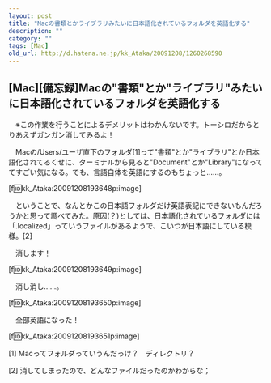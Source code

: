 ```yaml
---
layout: post
title: "Macの書類とかライブラリみたいに日本語化されているフォルダを英語化する"
description: ""
category: ""
tags: [Mac]
old_url: http://d.hatena.ne.jp/kk_Ataka/20091208/1260268590
---
```


\[Mac\]\[備忘録\]Macの"書類"とか"ライブラリ"みたいに日本語化されているフォルダを英語化する
------------------------------------------------------------------------------------------

　※この作業を行うことによるデメリットはわかんないです。トーシロだからとりあえずガンガン消してみるよ！

　Macの/Users/ユーザ直下のフォルダ[1]って"書類"とか"ライブラリ"とか日本語化されてるくせに、ターミナルから見ると"Document"とか"Library"になっててすごい気になる。でも、言語自体を英語にするのもちょっと……。

\[f:id:kk\_Ataka:20091208193648p:image\]

　ということで、なんとかこの日本語フォルダだけ英語表記にできないもんだろうかと思って調べてみた。原因(？)としては、日本語化されているフォルダには「.localized」っていうファイルがあるようで、こいつが日本語にしている模様。[2]

　消します！

\[f:id:kk\_Ataka:20091208193649p:image\]

　消し消し……。

\[f:id:kk\_Ataka:20091208193650p:image\]

　全部英語になった！

\[f:id:kk\_Ataka:20091208193651p:image\]

[1] Macってフォルダっていうんだっけ？　ディレクトリ？

[2] 消してしまったので、どんなファイルだったのかわからな；

